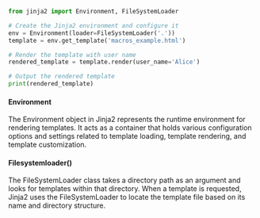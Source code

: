 ```python
from jinja2 import Environment, FileSystemLoader

# Create the Jinja2 environment and configure it
env = Environment(loader=FileSystemLoader('.'))
template = env.get_template('macros_example.html')

# Render the template with user name
rendered_template = template.render(user_name='Alice')

# Output the rendered template
print(rendered_template)
```

#### Environment
The Environment object in Jinja2 represents the runtime environment for rendering templates. It acts as a container that holds various configuration options and settings related to template loading, template rendering, and template customization.
#### Filesystemloader()
The FileSystemLoader class takes a directory path as an argument and looks for templates within that directory. When a template is requested, Jinja2 uses the FileSystemLoader to locate the template file based on its name and directory structure.

